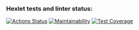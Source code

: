 ### Hexlet tests and linter status:
[![Actions Status](https://github.com/galacticbox/python-project-50/workflows/hexlet-check/badge.svg)](https://github.com/galacticbox/python-project-50/actions)
[![Maintainability](https://api.codeclimate.com/v1/badges/ff8ebb1bed0e6cb1e0cc/maintainability)](https://codeclimate.com/github/galacticbox/python-project-50/maintainability)
[![Test Coverage](https://api.codeclimate.com/v1/badges/ff8ebb1bed0e6cb1e0cc/test_coverage)](https://codeclimate.com/github/galacticbox/python-project-50/test_coverage)